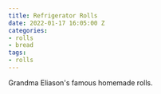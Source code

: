 ```yaml
---
title: Refrigerator Rolls
date: 2022-01-17 16:05:00 Z
categories:
- rolls
- bread
tags:
- rolls
---
```


Grandma Eliason's famous homemade rolls. 

